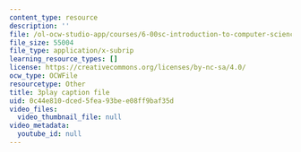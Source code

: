```yaml
---
content_type: resource
description: ''
file: /ol-ocw-studio-app/courses/6-00sc-introduction-to-computer-science-and-programming-spring-2011/0c44e810dced5fea93bee08ff9baf35d_Q148jV9ljPM.vtt
file_size: 55004
file_type: application/x-subrip
learning_resource_types: []
license: https://creativecommons.org/licenses/by-nc-sa/4.0/
ocw_type: OCWFile
resourcetype: Other
title: 3play caption file
uid: 0c44e810-dced-5fea-93be-e08ff9baf35d
video_files:
  video_thumbnail_file: null
video_metadata:
  youtube_id: null
---
```

